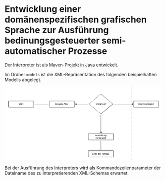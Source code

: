 # Entwicklung einer domänenspezifischen grafischen Sprache zur Ausführung bedinungsgesteuerter semi-automatischer Prozesse

Der Interpreter ist als Maven-Projekt in Java entwickelt.

Im Ordner `models` ist die XML-Repräsentation des folgenden beispielhaften Modells abgelegt.

![Beispielhaftes Modell](/docs/example.PNG)

Bei der Ausführung des Interpreters wird als Kommandozeilenparameter der Dateiname des zu interpretierenden XML-Schemas erwartet.